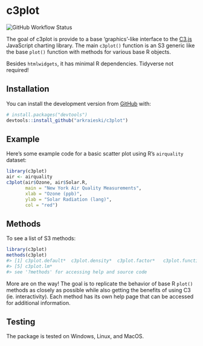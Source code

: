 
<!-- README.md is generated from README.Rmd. Please edit that file -->

# c3plot

![GitHub Workflow
Status](https://img.shields.io/github/actions/workflow/status/arkraieski/c3plot/check-standard.yaml)

The goal of c3plot is provide to a base ‘graphics’-like interface to the
[C3.js](https://c3js.org/) JavaScript charting library. The main
`c3plot()` function is an S3 generic like the base `plot()` function
with methods for various base R objects.

Besides `htmlwidgets`, it has minimal R dependencies. Tidyverse not
required!

## Installation

You can install the development version from
[GitHub](https://github.com/) with:

``` r
# install.packages("devtools")
devtools::install_github("arkraieski/c3plot")
```

## Example

Here’s some example code for a basic scatter plot using R’s `airquality`
dataset:

``` r
library(c3plot)
air <- airquality
c3plot(air$Ozone, air$Solar.R, 
       main = "New York Air Quality Measurements", 
       xlab = "Ozone (ppb)",
       ylab = "Solar Radiation (lang)",
       col = "red")
```

## Methods

To see a list of S3 methods:

``` r
library(c3plot)
methods(c3plot)
#> [1] c3plot.default*  c3plot.density*  c3plot.factor*   c3plot.function*
#> [5] c3plot.lm*      
#> see '?methods' for accessing help and source code
```

More are on the way! The goal is to replicate the behavior of base R
`plot()` methods as closely as possible while also getting the benefits
of using C3 (ie. interactivity). Each method has its own help page that
can be accessed for additional information.

## Testing

The package is tested on Windows, Linux, and MacOS.
